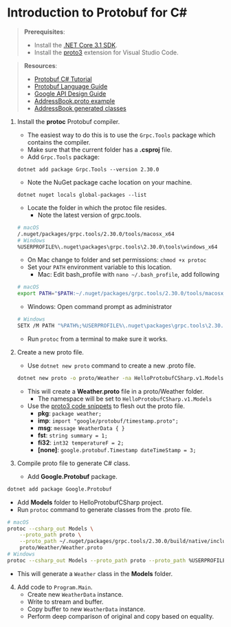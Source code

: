 # Introduction to Protobuf for C#

> **Prerequisites**:
> - Install the [.NET Core 3.1 SDK](https://dotnet.microsoft.com/download/dotnet-core).
> - Install the [proto3](https://marketplace.visualstudio.com/items?itemName=zxh404.vscode-proto3) extension for Visual Studio Code.

> **Resources**:
> - [Protobuf C# Tutorial](https://developers.google.com/protocol-buffers/docs/csharptutorial)
> - [Protobuf Language Guide](https://developers.google.com/protocol-buffers/docs/proto3)
> - [Google API Design Guide](https://cloud.google.com/apis/design/)
> - [AddressBook.proto example](https://github.com/protocolbuffers/protobuf/blob/master/examples/addressbook.proto)
> - [AddressBook generated classes](https://github.com/protocolbuffers/protobuf/tree/master/csharp/src/AddressBook)

1. Install the **protoc** Protobuf compiler.
   - The easiest way to do this is to use the `Grpc.Tools` package which contains the compiler.
   - Make sure that the current folder has a **.csproj** file.
   - Add `Grpc.Tools` package:
   ```
   dotnet add package Grpc.Tools --version 2.30.0
   ```
   - Note the NuGet package cache location on your machine.
    ```
    dotnet nuget locals global-packages --list
    ```
   - Locate the folder in which the protoc file resides.
     - Note the latest version of grpc.tools.
    ```bash
    # macOS
    /.nuget/packages/grpc.tools/2.30.0/tools/macosx_x64
    # Windows
    %USERPROFILE%\.nuget\packages\grpc.tools\2.30.0\tools\windows_x64
    ```
   - On Mac change to folder and set permissions: `chmod +x protoc`
   - Set your `PATH` environment variable to this location.
     - Mac: Edit bash_profile with `nano ~/.bash_profile`, add following
   ```bash
   # macOS
   export PATH="$PATH:~/.nuget/packages/grpc.tools/2.30.0/tools/macosx_x64"
   ```
     - Windows: Open command prompt as administrator
   ```bash
   # Windows
   SETX /M PATH "%PATH%;%USERPROFILE%\.nuget\packages\grpc.tools\2.30.0\tools\windows_x64"
   ```
   - Run `protoc` from a terminal to make sure it works.

2. Create a new proto file.
   - Use `dotnet new proto` command to create a new .proto file.
   ```bash
   dotnet new proto -o proto/Weather -na HelloProtobufCSharp.v1.Models --force
   ```
   - This will create a **Weather.proto** file in a proto/Weather folder.
     - The namespace will be set to `HelloProtobufCSharp.v1.Models`
   - Use the [proto3 code snippets](https://marketplace.visualstudio.com/items?itemName=zxh404.vscode-proto3) to flesh out the proto file.
     - **pkg**: `package weather;`
     - **imp**: `import "google/protobuf/timestamp.proto";`
     - **msg**: `message WeatherData { }`
     - **fst**: `string summary = 1;`
     - **fi32**: `int32 temperatureF = 2;`
     - **[none]**: `google.protobuf.Timestamp dateTimeStamp = 3;`

3. Compile proto file to generate C# class.
   - Add **Google.Protobuf** package.
  ```bash
  dotnet add package Google.Protobuf
  ```
  - Add **Models** folder to HelloProtobufCSharp project.
  - Run `protoc` command to generate classes from the .proto file.
  ```bash
  # macOS
  protoc --csharp_out Models \
      --proto_path proto \
      --proto_path ~/.nuget/packages/grpc.tools/2.30.0/build/native/include \
      proto/Weather/Weather.proto
  # Windows
  protoc --csharp_out Models --proto_path proto --proto_path %USERPROFILE%\.nuget\packages\grpc.tools\2.30.0\build\native\include proto\Weather\Weather.proto
  ```
   - This will generate a `Weather` class in the **Models** folder.

4. Add code to `Program.Main`.
   - Create new `WeatherData` instance.
   - Write to stream and buffer.
   - Copy buffer to new `WeatherData` instance.
   - Perform deep comparison of original and copy based on equality.
